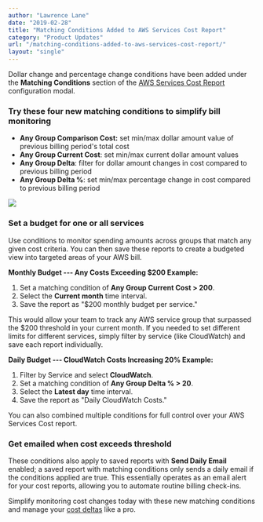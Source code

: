 ```yaml
---
author: "Lawrence Lane"
date: "2019-02-28"
title: "Matching Conditions Added to AWS Services Cost Report"
category: "Product Updates"
url: "/matching-conditions-added-to-aws-services-cost-report/"
layout: "single"
---
```


Dollar change and percentage change conditions have been added under the **Matching Conditions** section of the [AWS Services Cost Report](https://docs.metricly.com/reports/reports-aws-services-cost/) configuration modal.

### Try these four new matching conditions to simplify bill monitoring

-   **Any Group Comparison Cost:** set min/max dollar amount value of previous billing period's total cost
-   **Any Group Current Cost**: set min/max current dollar amount values
-   **Any Group Delta**: filter for dollar amount changes in cost compared to previous billing period
-   **Any Group Delta %**: set min/max percentage change in cost compared to previous billing period

![](https://s3-us-west-2.amazonaws.com/com-netuitive-app-usw2-public/wp-content/uploads/2019/02/dollar-percent-filters-optimized.gif)

### Set a budget for one or all services

Use conditions to monitor spending amounts across groups that match any given cost criteria. You can then save these reports to create a budgeted view into targeted areas of your AWS bill.

**Monthly Budget --- Any Costs Exceeding $200 Example:**

1.  Set a matching condition of **Any Group Current Cost > 200**.
2.  Select the **Current month** time interval.
3.  Save the report as "$200 monthly budget per service."

This would allow your team to track any AWS service group that surpassed the $200 threshold in your current month. If you needed to set different limits for different services, simply filter by service (like CloudWatch) and save each report individually.

**Daily Budget --- CloudWatch Costs Increasing 20% Example:**

1.  Filter by Service and select **CloudWatch**.
2.  Set a matching condition of **Any Group Delta % > 20**.
3.  Select the **Latest day** time interval.
4.  Save the report as "Daily CloudWatch Costs."

You can also combined multiple conditions for full control over your AWS Services Cost report.

### Get emailed when cost exceeds threshold

These conditions also apply to saved reports with **Send Daily Email** enabled; a saved report with matching conditions only sends a daily email if the conditions applied are true. This essentially operates as an email alert for your cost reports, allowing you to automate routine billing check-ins.

Simplify monitoring cost changes today with these new matching conditions and manage your [cost deltas](/aws-cost-analysis/) like a pro.
